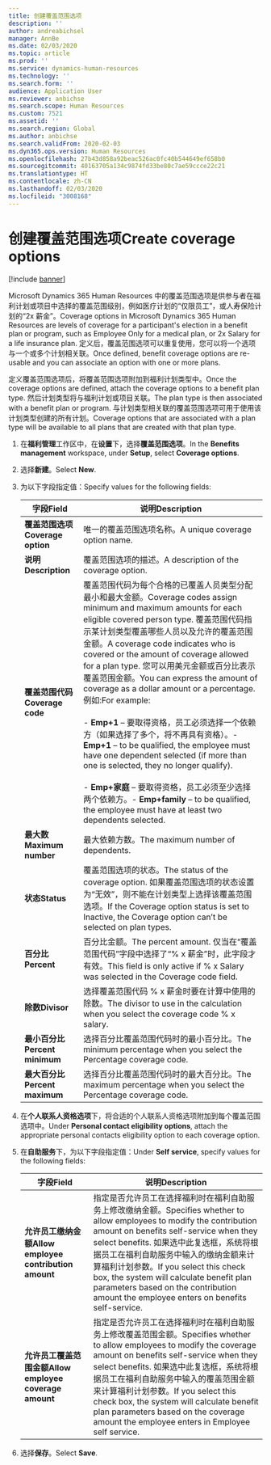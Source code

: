 ```yaml
---
title: 创建覆盖范围选项
description: ''
author: andreabichsel
manager: AnnBe
ms.date: 02/03/2020
ms.topic: article
ms.prod: ''
ms.service: dynamics-human-resources
ms.technology: ''
ms.search.form: ''
audience: Application User
ms.reviewer: anbichse
ms.search.scope: Human Resources
ms.custom: 7521
ms.assetid: ''
ms.search.region: Global
ms.author: anbichse
ms.search.validFrom: 2020-02-03
ms.dyn365.ops.version: Human Resources
ms.openlocfilehash: 27b43d858a92beac526ac0fc40b544649ef658b0
ms.sourcegitcommit: 40163705a134c9874fd33be80c7ae59ccce22c21
ms.translationtype: HT
ms.contentlocale: zh-CN
ms.lasthandoff: 02/03/2020
ms.locfileid: "3008168"
---
```

# <a name="create-coverage-options"></a><span data-ttu-id="684e5-102">创建覆盖范围选项</span><span class="sxs-lookup"><span data-stu-id="684e5-102">Create coverage options</span></span>

[!include [banner](includes/preview-feature.md)]

<span data-ttu-id="684e5-103">Microsoft Dynamics 365 Human Resources 中的覆盖范围选项是供参与者在福利计划或项目中选择的覆盖范围级别，例如医疗计划的“仅限员工”，或人寿保险计划的“2x 薪金”。</span><span class="sxs-lookup"><span data-stu-id="684e5-103">Coverage options in Microsoft Dynamics 365 Human Resources are levels of coverage for a participant's election in a benefit plan or program, such as Employee Only for a medical plan, or 2x Salary for a life insurance plan.</span></span> <span data-ttu-id="684e5-104">定义后，覆盖范围选项可以重复使用，您可以将一个选项与一个或多个计划相关联。</span><span class="sxs-lookup"><span data-stu-id="684e5-104">Once defined, benefit coverage options are re-usable and you can associate an option with one or more plans.</span></span>

<span data-ttu-id="684e5-105">定义覆盖范围选项后，将覆盖范围选项附加到福利计划类型中。</span><span class="sxs-lookup"><span data-stu-id="684e5-105">Once the coverage options are defined, attach the coverage options to a benefit plan type.</span></span> <span data-ttu-id="684e5-106">然后计划类型将与福利计划或项目关联。</span><span class="sxs-lookup"><span data-stu-id="684e5-106">The plan type is then associated with a benefit plan or program.</span></span> <span data-ttu-id="684e5-107">与计划类型相关联的覆盖范围选项可用于使用该计划类型创建的所有计划。</span><span class="sxs-lookup"><span data-stu-id="684e5-107">Coverage options that are associated with a plan type will be available to all plans that are created with that plan type.</span></span> 

1. <span data-ttu-id="684e5-108">在**福利管理**工作区中，在**设置**下，选择**覆盖范围选项**。</span><span class="sxs-lookup"><span data-stu-id="684e5-108">In the **Benefits management** workspace, under **Setup**, select **Coverage options**.</span></span>

2. <span data-ttu-id="684e5-109">选择**新建**。</span><span class="sxs-lookup"><span data-stu-id="684e5-109">Select **New**.</span></span>

3. <span data-ttu-id="684e5-110">为以下字段指定值：</span><span class="sxs-lookup"><span data-stu-id="684e5-110">Specify values for the following fields:</span></span>

   | <span data-ttu-id="684e5-111">字段</span><span class="sxs-lookup"><span data-stu-id="684e5-111">Field</span></span> | <span data-ttu-id="684e5-112">说明</span><span class="sxs-lookup"><span data-stu-id="684e5-112">Description</span></span> |
   | --- | --- |
   | <span data-ttu-id="684e5-113">**覆盖范围选项**</span><span class="sxs-lookup"><span data-stu-id="684e5-113">**Coverage option**</span></span> | <span data-ttu-id="684e5-114">唯一的覆盖范围选项名称。</span><span class="sxs-lookup"><span data-stu-id="684e5-114">A unique coverage option name.</span></span> |
   | <span data-ttu-id="684e5-115">**说明**</span><span class="sxs-lookup"><span data-stu-id="684e5-115">**Description**</span></span> | <span data-ttu-id="684e5-116">覆盖范围选项的描述。</span><span class="sxs-lookup"><span data-stu-id="684e5-116">A description of the coverage option.</span></span> |
   | <span data-ttu-id="684e5-117">**覆盖范围代码**</span><span class="sxs-lookup"><span data-stu-id="684e5-117">**Coverage code**</span></span> | <span data-ttu-id="684e5-118">覆盖范围代码为每个合格的已覆盖人员类型分配最小和最大金额。</span><span class="sxs-lookup"><span data-stu-id="684e5-118">Coverage codes assign minimum and maximum amounts for each eligible covered person type.</span></span> <span data-ttu-id="684e5-119">覆盖范围代码指示某计划类型覆盖哪些人员以及允许的覆盖范围金额。</span><span class="sxs-lookup"><span data-stu-id="684e5-119">A coverage code indicates who is covered or the amount of coverage allowed for a plan type.</span></span> <span data-ttu-id="684e5-120">您可以用美元金额或百分比表示覆盖范围金额。</span><span class="sxs-lookup"><span data-stu-id="684e5-120">You can express the amount of coverage as a dollar amount or a percentage.</span></span> <span data-ttu-id="684e5-121">例如:</span><span class="sxs-lookup"><span data-stu-id="684e5-121">For example:</span></span></br></br><span data-ttu-id="684e5-122">- **Emp+1** – 要取得资格，员工必须选择一个依赖方（如果选择了多个，将不再具有资格）。</span><span class="sxs-lookup"><span data-stu-id="684e5-122">- **Emp+1** – to be qualified, the employee must have one dependent selected (if more than one is selected, they no longer qualify).</span></span></br></br><span data-ttu-id="684e5-123">- **Emp+家庭** – 要取得资格，员工必须至少选择两个依赖方。</span><span class="sxs-lookup"><span data-stu-id="684e5-123">- **Emp+family** – to be qualified, the employee must have at least two dependents selected.</span></span> |
   | <span data-ttu-id="684e5-124">**最大数**</span><span class="sxs-lookup"><span data-stu-id="684e5-124">**Maximum number**</span></span> | <span data-ttu-id="684e5-125">最大依赖方数。</span><span class="sxs-lookup"><span data-stu-id="684e5-125">The maximum number of dependents.</span></span> |
   | <span data-ttu-id="684e5-126">**状态**</span><span class="sxs-lookup"><span data-stu-id="684e5-126">**Status**</span></span> | <span data-ttu-id="684e5-127">覆盖范围选项的状态。</span><span class="sxs-lookup"><span data-stu-id="684e5-127">The status of the coverage option.</span></span> <span data-ttu-id="684e5-128">如果覆盖范围选项的状态设置为“无效”，则不能在计划类型上选择该覆盖范围选项。</span><span class="sxs-lookup"><span data-stu-id="684e5-128">If the Coverage option status is set to Inactive, the Coverage option can’t be selected on plan types.</span></span> |
   | <span data-ttu-id="684e5-129">**百分比**</span><span class="sxs-lookup"><span data-stu-id="684e5-129">**Percent**</span></span> | <span data-ttu-id="684e5-130">百分比金额。</span><span class="sxs-lookup"><span data-stu-id="684e5-130">The percent amount.</span></span> <span data-ttu-id="684e5-131">仅当在“覆盖范围代码”字段中选择了“% x 薪金”时，此字段才有效。</span><span class="sxs-lookup"><span data-stu-id="684e5-131">This field is only active if % x Salary was selected in the Coverage code field.</span></span> |
   | <span data-ttu-id="684e5-132">**除数**</span><span class="sxs-lookup"><span data-stu-id="684e5-132">**Divisor**</span></span> | <span data-ttu-id="684e5-133">选择覆盖范围代码 % x 薪金时要在计算中使用的除数。</span><span class="sxs-lookup"><span data-stu-id="684e5-133">The divisor to use in the calculation when you select the coverage code % x salary.</span></span> |
   | <span data-ttu-id="684e5-134">**最小百分比**</span><span class="sxs-lookup"><span data-stu-id="684e5-134">**Percent minimum**</span></span> | <span data-ttu-id="684e5-135">选择百分比覆盖范围代码时的最小百分比。</span><span class="sxs-lookup"><span data-stu-id="684e5-135">The minimum percentage when you select the Percentage coverage code.</span></span> |
   | <span data-ttu-id="684e5-136">**最大百分比**</span><span class="sxs-lookup"><span data-stu-id="684e5-136">**Percent maximum**</span></span> | <span data-ttu-id="684e5-137">选择百分比覆盖范围代码时的最大百分比。</span><span class="sxs-lookup"><span data-stu-id="684e5-137">The maximum percentage when you select the Percentage coverage code.</span></span> |

4. <span data-ttu-id="684e5-138">在**个人联系人资格选项**下，将合适的个人联系人资格选项附加到每个覆盖范围选项中。</span><span class="sxs-lookup"><span data-stu-id="684e5-138">Under **Personal contact eligibility options**, attach the appropriate personal contacts eligibility option to each coverage option.</span></span>

5. <span data-ttu-id="684e5-139">在**自助服务**下，为以下字段指定值：</span><span class="sxs-lookup"><span data-stu-id="684e5-139">Under **Self service**, specify values for the following fields:</span></span>

   | <span data-ttu-id="684e5-140">字段</span><span class="sxs-lookup"><span data-stu-id="684e5-140">Field</span></span> | <span data-ttu-id="684e5-141">说明</span><span class="sxs-lookup"><span data-stu-id="684e5-141">Description</span></span> |
   | --- | --- |
   | <span data-ttu-id="684e5-142">**允许员工缴纳金额**</span><span class="sxs-lookup"><span data-stu-id="684e5-142">**Allow employee contribution amount**</span></span> | <span data-ttu-id="684e5-143">指定是否允许员工在选择福利时在福利自助服务上修改缴纳金额。</span><span class="sxs-lookup"><span data-stu-id="684e5-143">Specifies whether to allow employees to modify the contribution amount on benefits self-service when they select benefits.</span></span> <span data-ttu-id="684e5-144">如果选中此复选框，系统将根据员工在福利自助服务中输入的缴纳金额来计算福利计划参数。</span><span class="sxs-lookup"><span data-stu-id="684e5-144">If you select this check box, the system will calculate benefit plan parameters based on the contribution amount the employee enters on benefits self-service.</span></span> |
   | <span data-ttu-id="684e5-145">**允许员工覆盖范围金额**</span><span class="sxs-lookup"><span data-stu-id="684e5-145">**Allow employee coverage amount**</span></span> | <span data-ttu-id="684e5-146">指定是否允许员工在选择福利时在福利自助服务上修改覆盖范围金额。</span><span class="sxs-lookup"><span data-stu-id="684e5-146">Specifies whether to allow employees to modify the coverage amount on benefits self-service when they select benefits.</span></span> <span data-ttu-id="684e5-147">如果选中此复选框，系统将根据员工在福利自助服务中输入的覆盖范围金额来计算福利计划参数。</span><span class="sxs-lookup"><span data-stu-id="684e5-147">If you select this check box, the system will calculate benefit plan parameters based on the coverage amount the employee enters in Employee self service.</span></span> |

6. <span data-ttu-id="684e5-148">选择**保存**。</span><span class="sxs-lookup"><span data-stu-id="684e5-148">Select **Save**.</span></span> 
